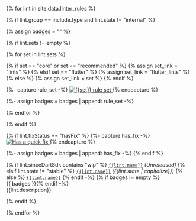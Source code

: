 {% for lint in site.data.linter_rules %}

{% if lint.group == include.type and lint.state != "internal" %}

{% assign badges = "" %}

{% if lint.sets != empty %}

{% for set in lint.sets %}

{% if set == "core" or set == "recommended" %}
{% assign set_link = "lints" %}
{% elsif set == "flutter" %}
{% assign set_link = "flutter_lints" %}
{% else %}
{% assign set_link = set %}
{% endif %}

{%- capture rule_set -%}
<a href="/tools/linter-rules#{{set_link}}">
    <img src="/assets/img/tools/linter/style-{{set}}.svg" alt="{{set}} rule set">
</a>
{% endcapture %}

{%- assign badges = badges | append: rule_set -%}

{% endfor %}

{% endif %}

{% if lint.fixStatus == "hasFix" %}
{%- capture has_fix -%}
<a href="/tools/linter-rules#quick-fixes">
<img src="/assets/img/tools/linter/has-fix.svg" alt="Has a quick fix">
</a>
{% endcapture %}

{%- assign badges = badges | append: has_fix -%}
{% endif %}

<a id="{{lint.name}}"></a>
{% if lint.sinceDartSdk contains "wip" %}
[`{{lint.name}}`](/tools/linter-rules/{{lint.name}}) _(Unreleased)_
{% elsif lint.state != "stable" %}
[`{{lint.name}}`](/tools/linter-rules/{{lint.name}}) _({{lint.state | capitalize}})_
{% else %}
[`{{lint.name}}`](/tools/linter-rules/{{lint.name}})
{% endif -%}
{% if badges != empty %}<br>{{ badges }}{% endif -%}<br>{{lint.description}}

{% endif %}

{% endfor %}
